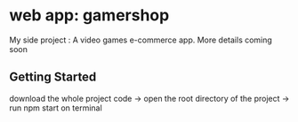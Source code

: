 # web app: gamershop
My side project : A video games e-commerce app. More details coming soon 

## Getting Started
download the whole project code  -> open the root directory of the project -> run npm start on terminal
